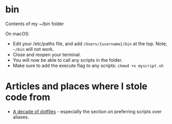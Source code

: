 # bin
Contents of my ~/bin folder

On macOS:

* Edit your /etc/paths file, and add `/Users/{username}/bin` at the top.  Note, `~/bin` will not work.
* Close and reopen your terminal.
* You will now be able to call any scripts in the folder.
* Make sure to add the execute flag to any scripts: `chmod +x myscript.sh`

# Articles and places where I stole code from
* [A decade of dotfiles](https://evanhahn.com/a-decade-of-dotfiles/) - especially the section on preferring scripts over aliases.
